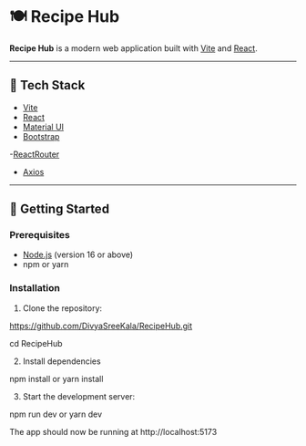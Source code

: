 
# 🍽️ Recipe Hub

**Recipe Hub** is a modern web application built with [Vite](https://vitejs.dev/) and [React](https://reactjs.org/).

---

## 🔧 Tech Stack

- [Vite](https://vitejs.dev/)
- [React](https://reactjs.org/)
- [Material UI](https://mui.com/)
- [Bootstrap](https://getbootstrap.com/)
  
-[ReactRouter](https://reactrouter.co)
- [Axios](https://axios-http.com/)

---

## 🚀 Getting Started

### Prerequisites

- [Node.js](https://nodejs.org/) (version 16 or above)
- npm or yarn

### Installation

1. Clone the repository:
   
https://github.com/DivyaSreeKala/RecipeHub.git

cd RecipeHub

2. Install dependencies
   
npm install
 or
yarn install

3. Start the development server:

npm run dev
 or
yarn dev

The app should now be running at http://localhost:5173
